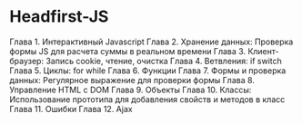 # Headfirst-JS
Глава 1. Интерактивный Javascript
Глава 2. Хранение данных: Проверка формы JS для расчета суммы в реальном времени
Глава 3. Клиент-браузер: Запись cookie, чтение, очистка
Глава 4. Ветвления: if switch
Глава 5. Циклы: for while
Глава 6. Функции
Глава 7. Формы и проверка данных: Регулярное выражение для проверки формы
Глава 8. Управление HTML с DOM
Глава 9. Объекты
Глава 10. Классы: Использование прототипа для добавления свойств и методов в класс
Глава 11. Ошибки
Глава 12. Ajax

